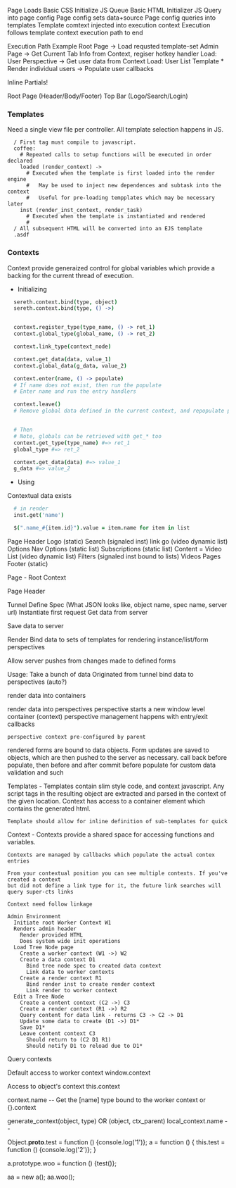 Page Loads
  Basic CSS
  Initialize JS Queue
  Basic HTML
  Initializer JS
    Query into page config
    Page config sets data+source
    Page config queries into templates
      Template comtext injected into execution context
      Execution follows template context execution path to end

Execution Path Example
  Root Page -> Load requsted template-set
    Admin Page -> Get Current Tab Info from Context, regiser hotkey handler
Load: User Perspective -> Get user data from Context
Load:   User List Template
          * Render individual users -> Populate user callbacks


Inline Partials!

Root Page (Header/Body/Footer)
  Top Bar (Logo/Search/Login)


### Templates
Need a single view file per controller. All template selection happens in JS.

```slim
  / First tag must compile to javascript.
  coffee:
    # Repeated calls to setup functions will be executed in order declared
    loaded (render_context) ->
      # Executed when the template is first loaded into the render engine
      #   May be used to inject new dependences and subtask into the context
      #   Useful for pre-loading tempplates which may be necessary later
    inst (render_inst_context, render_task)
      # Executed when the template is instantiated and rendered
      #   
  / All subsequent HTML will be converted into an EJS template
  .asdf
```

### Contexts

  Context provide generaized control for global variables which provide a backing
  for the current thread of execution.

  - Initializing

```coffee
  sereth.context.bind(type, object)
  sereth.context.bind(type, () ->)


  context.register_type(type_name, () -> ret_1)
  context.global_type(global_name, () -> ret_2)

  context.link_type(context_node)

  context.get_data(data, value_1)
  context.global_data(g_data, value_2)

  context.enter(name, () -> populate)
  # If name does not exist, then run the populate
  # Enter name and run the entry handlers

  context.leave()
  # Remove global data defined in the current context, and repopulate parent entry


  # Then
  # Note, globals can be retrieved with get_* too
  context.get_type(type_name) #=> ret_1
  global_type #=> ret_2

  context.get_data(data) #=> value_1
  g_data #=> value_2


```

  - Using

  Contextual data exists 

```coffee
  # in render
  inst.get('name')

  $(".name_#{item.id}").value = item.name for item in list

```
Page
  Header
    Logo (static)
    Search (signaled inst) link go (video dynamic list)
  Options
    Nav Options (static list)
    Subscriptions (static list)
  Content = Video List (video dynamic list)
    Filters (signaled inst bound to lists)
    Videos 
    Pages
  Footer (static)


Page - Root Context
  

Page
  Header



Tunnel
  Define Spec (What JSON looks like, object name, spec name, server url)
  Instantiate first request
  Get data from server

  Save data to server

Render
  Bind data to sets of templates for rendering instance/list/form perspectives

  Allow server pushes from changes made to defined forms


Usage:
  Take a bunch of data
  Originated from tunnel
  bind data to perspectives (auto?)

  render data into containers

  render data into perspectives
    perspective starts a new window level container (context)
    perspective management happens with entry/exit callbacks

    perspective context pre-configured by parent

  rendered forms are bound to data objects. Form updates are saved to objects, which are then
  pushed to the server as necessary.
    call back before populate, then before and after commit
    before populate for custom data validation and such


  Templates - 
    Templates contain slim style code, and context javascript. 
    Any script tags in the resulting object are extracted and parsed in the context of
    the given location. Context has access to a container element which contains the
    generated html. 

    Template should allow for inline definition of sub-templates for quick 

  Context - 
    Contexts provide a shared space for accessing functions and variables. 

    Contexts are managed by callbacks which populate the actual contex entries

    From your contextual position you can see multiple contexts. If you've created a context
    but did not define a link type for it, the future link searches will query super-cts links

    Context need follow linkage

    Admin Environment
      Initiate root Worker Context W1
      Renders admin header
        Render provided HTML
        Does system wide init operations
      Load Tree Node page
        Create a worker context (W1 ->) W2
        Create a data context D1
          Bind tree node spec to created data context
          Link data to worker contexts
        Create a render context R1
          Bind render inst to create render context
          Link render to worker context
      Edit a Tree Node
        Create a content context (C2 ->) C3
        Create a render context (R1 ->) R2
        Query content for data link - returns C3 -> C2 -> D1
        Update some data to create (D1 ->) D1*
        Save D1*
        Leave content context C3
          Should return to (C2 D1 R1)
          Should notify D1 to reload due to D1*

Query contexts 

  Default access to worker context
    window.context

  Access to object's context
    this.context

  context.name -- Get the [name] type bound to the worker
    context or {}.context 

  generate_context(object, type) OR (object, ctx_parent)
  local_context.name --




Object.__proto__.test = function () {console.log('1')};
a = function () {
  this.test = function () {console.log('2')};
}

a.prototype.woo = function () {test()};

aa = new a();
aa.woo();